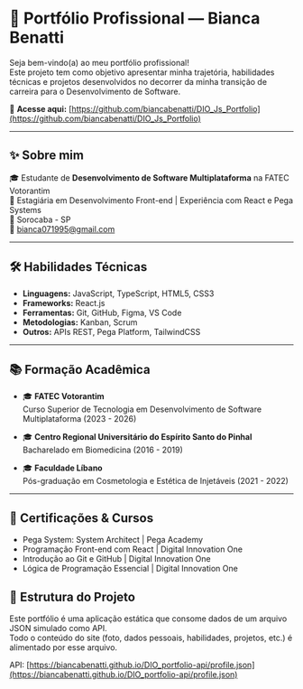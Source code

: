 # 💼 Portfólio Profissional — Bianca Benatti

Seja bem-vindo(a) ao meu portfólio profissional!  
Este projeto tem como objetivo apresentar minha trajetória, habilidades técnicas e projetos desenvolvidos no decorrer da minha transição de carreira para o Desenvolvimento de Software.

🔗 **Acesse aqui:** [https://github.com/biancabenatti/DIO_Js_Portfolio](https://github.com/biancabenatti/DIO_Js_Portfolio)

---

## ✨ Sobre mim

🎓 Estudante de **Desenvolvimento de Software Multiplataforma** na FATEC Votorantim  
💼 Estagiária em Desenvolvimento Front-end | Experiência com React e Pega Systems  
📍 Sorocaba - SP  
📧 [bianca071995@gmail.com](mailto:bianca071995@gmail.com)

---

## 🛠️ Habilidades Técnicas

- **Linguagens:** JavaScript, TypeScript, HTML5, CSS3  
- **Frameworks:** React.js  
- **Ferramentas:** Git, GitHub, Figma, VS Code  
- **Metodologias:** Kanban, Scrum  
- **Outros:** APIs REST, Pega Platform, TailwindCSS

---

## 📚 Formação Acadêmica

- 🎓 **FATEC Votorantim**  
  Curso Superior de Tecnologia em Desenvolvimento de Software Multiplataforma (2023 - 2026)

- 🎓 **Centro Regional Universitário do Espírito Santo do Pinhal**  
  Bacharelado em Biomedicina (2016 - 2019)

- 🎓 **Faculdade Líbano**  
  Pós-graduação em Cosmetologia e Estética de Injetáveis (2021 - 2022)

---

## 📑 Certificações & Cursos

- Pega System: System Architect | Pega Academy  
- Programação Front-end com React | Digital Innovation One  
- Introdução ao Git e GitHub | Digital Innovation One  
- Lógica de Programação Essencial | Digital Innovation One


## 📂 Estrutura do Projeto

Este portfólio é uma aplicação estática que consome dados de um arquivo JSON simulado como API.  
Todo o conteúdo do site (foto, dados pessoais, habilidades, projetos, etc.) é alimentado por esse arquivo.

API: [https://biancabenatti.github.io/DIO_portfolio-api/profile.json](https://biancabenatti.github.io/DIO_portfolio-api/profile.json)